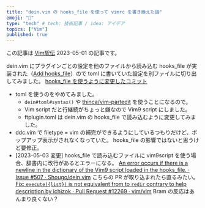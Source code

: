```yaml
---
title: "dein.vim の hooks_file を使って vimrc を書き換えた話"
emoji: "🕌"
type: "tech" # tech: 技術記事 / idea: アイデア
topics: ["Vim"]
published: true
---
```


この記事は [Vim駅伝](https://vim-jp.org/ekiden/) 2023-05-01 の記事です。

dein.vim にプラグインごとの設定を他のファイルから読み込む hooks_file が実装された（[Add hooks_file](https://github.com/Shougo/dein.vim/commit/f8091f4119f23611a10667cba3851aad149a6a2e)）ので toml に書いていた設定を別ファイルに切り出してみました。
[hooks_file を使うように変更したコミット](https://github.com/hokorobi/vimfiles_pub/commit/b781da42af6c4b6ac16eb2a7701a6bf712cff1be)

- toml を使うのをやめてみました。
  - `dein#toml#syntax()` や [thinca/vim-partedit](https://github.com/thinca/vim-partedit) を使うことになるので。
  - Vim script だと行継続がちょっと嫌なので Vim9 script にしました。
  - ftplugin.toml は dein.vim の hooks_file で読み込むように変更してみました。
- ddc.vim で filetype = vim の補完ができるようにしているつもりだけど、ポップアップ表示がされなくなっていた。
  hooks_file の影響ではないと思うけど要修正。
- [2023-05-03 変更]
  hooks_file で読み込むファイルに vim9script を使う場合、辞書内に改行があるとエラーになる。
  [An error occurs if there is a newline in the dictionary of the Vim9 script loaded in the hooks_file. · Issue #507 · Shougo/dein.vim](https://github.com/Shougo/dein.vim/issues/507)
  こちらの PR が取り込まれたら直るみたい。
  [Fix: `execute({list})` is not equivalent from to `redir` contrary to help description by ichizok · Pull Request #12269 · vim/vim](https://github.com/vim/vim/pull/12269)
  Bram の反応はあんまり良くない？

